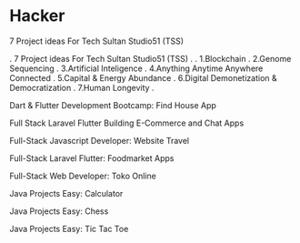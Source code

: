 # Hacker

7 Project ideas For Tech Sultan Studio51 (TSS)

.
7 Project ideas For Tech Sultan Studio51 (TSS)
.
.
1.Blockchain
.
2.Genome Sequencing
.
3.Artificial Inteligence
.
4.Anything Anytime Anywhere Connected
.
5.Capital & Energy Abundance
.
6.Digital Demonetization & Democratization
.
7.Human Longevity
.


Dart & Flutter Development Bootcamp: Find House App

Full Stack Laravel Flutter Building E-Commerce and Chat Apps


Full-Stack Javascript Developer: Website Travel

Full-Stack Laravel Flutter: Foodmarket Apps


Full-Stack Web Developer: Toko Online


Java Projects Easy: Calculator

Java Projects Easy: Chess

Java Projects Easy: Tic Tac Toe






